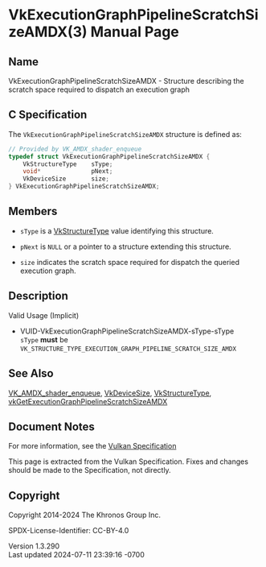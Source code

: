 # VkExecutionGraphPipelineScratchSizeAMDX(3) Manual Page

## Name

VkExecutionGraphPipelineScratchSizeAMDX - Structure describing the
scratch space required to dispatch an execution graph



## <a href="#_c_specification" class="anchor"></a>C Specification

The `VkExecutionGraphPipelineScratchSizeAMDX` structure is defined as:

``` c
// Provided by VK_AMDX_shader_enqueue
typedef struct VkExecutionGraphPipelineScratchSizeAMDX {
    VkStructureType    sType;
    void*              pNext;
    VkDeviceSize       size;
} VkExecutionGraphPipelineScratchSizeAMDX;
```

## <a href="#_members" class="anchor"></a>Members

- `sType` is a [VkStructureType](https://registry.khronos.org/vulkan/specs/1.3-extensions/man/html/VkStructureType.html) value identifying
  this structure.

- `pNext` is `NULL` or a pointer to a structure extending this
  structure.

- `size` indicates the scratch space required for dispatch the queried
  execution graph.

## <a href="#_description" class="anchor"></a>Description

Valid Usage (Implicit)

- <a href="#VUID-VkExecutionGraphPipelineScratchSizeAMDX-sType-sType"
  id="VUID-VkExecutionGraphPipelineScratchSizeAMDX-sType-sType"></a>
  VUID-VkExecutionGraphPipelineScratchSizeAMDX-sType-sType  
  `sType` **must** be
  `VK_STRUCTURE_TYPE_EXECUTION_GRAPH_PIPELINE_SCRATCH_SIZE_AMDX`

## <a href="#_see_also" class="anchor"></a>See Also

[VK_AMDX_shader_enqueue](https://registry.khronos.org/vulkan/specs/1.3-extensions/man/html/VK_AMDX_shader_enqueue.html),
[VkDeviceSize](https://registry.khronos.org/vulkan/specs/1.3-extensions/man/html/VkDeviceSize.html),
[VkStructureType](https://registry.khronos.org/vulkan/specs/1.3-extensions/man/html/VkStructureType.html),
[vkGetExecutionGraphPipelineScratchSizeAMDX](https://registry.khronos.org/vulkan/specs/1.3-extensions/man/html/vkGetExecutionGraphPipelineScratchSizeAMDX.html)

## <a href="#_document_notes" class="anchor"></a>Document Notes

For more information, see the <a
href="https://registry.khronos.org/vulkan/specs/1.3-extensions/html/vkspec.html#VkExecutionGraphPipelineScratchSizeAMDX"
target="_blank" rel="noopener">Vulkan Specification</a>

This page is extracted from the Vulkan Specification. Fixes and changes
should be made to the Specification, not directly.

## <a href="#_copyright" class="anchor"></a>Copyright

Copyright 2014-2024 The Khronos Group Inc.

SPDX-License-Identifier: CC-BY-4.0

Version 1.3.290  
Last updated 2024-07-11 23:39:16 -0700
